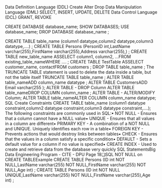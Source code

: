 Data Definition Language (DDL)
Create
Alter
Drop
Data Manipulation Language (DML)
SELECT, INSERT, UPDATE, DELETE
Data Control Language (DCL)
GRANT, REVOKE

CREATE DATABASE database_name;
SHOW DATABASES;
USE database_name;
DROP DATABASE database_name ;

CREATE TABLE table_name (column1 datatype,column2 datatype,column3 datatype,....) ;
CREATE TABLE Persons (PersonID int,LastName varchar(255),FirstName varchar(255),Address varchar(255),) ;
CREATE TABLE new_table_name ASSELECT column1, column2, ...FROM existing_table_nameWHERE .... ;
CREATE TABLE TestTable ASSELECT customer_name, contactFROM customers ;
DROP TABLE table_name ;
The TRUNCATE TABLE statement is used to delete the data inside a table, but not the table itself
TRUNCATE TABLE table_name ;
ALTER TABLE table_nameADD column_name datatype ;
ALTER TABLE CustomersADD Email varchar(255 );
ALTER TABLE - DROP Column
ALTER TABLE table_nameDROP COLUMN column_name ;
ALTER TABLE - ALTER/MODIFY Column;
ALTER TABLE table_nameALTER COLUMN column_name datatype;
SQL Create Constraints
CREATE TABLE table_name (column1 datatype constraint,column2 datatype constraint,column3 datatype constraint,....);
The following constraints are commonly used in SQL:▪ NOT NULL - Ensures that a column cannot have a NULL value▪ UNIQUE - Ensures that all values in a column are different▪ PRIMARY KEY - A combination of a NOT NULL and UNIQUE. Uniquely identifies each row in a table▪ FOREIGN KEY - Prevents actions that would destroy links between tables▪ CHECK - Ensures that the values in a column satisfy a specific condition▪ DEFAULT - Sets a default value for a column if no value is specified▪ CREATE INDEX - Used to create and retrieve data from the database very quickly
SQL StatementsBig Data Engineering Program - CITE - DPU Page 18❑SQL NOT NULL on CREATE TABLEExample     CREATE TABLE Persons (ID int NOT NULL,LastName varchar(255) NOT NULL,FirstName varchar(255) NOT NULL,Age int) ;
CREATE TABLE Persons (ID int NOT NULL UNIQUE,LastName varchar(255) NOT NULL,FirstName varchar(255),Age int) ;
